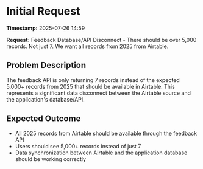 # Initial Request

**Timestamp:** 2025-07-26 14:59

**Request:** Feedback Database/API Disconnect - There should be over 5,000 records. Not just 7. We want all records from 2025 from Airtable.

## Problem Description
The feedback API is only returning 7 records instead of the expected 5,000+ records from 2025 that should be available in Airtable. This represents a significant data disconnect between the Airtable source and the application's database/API.

## Expected Outcome
- All 2025 records from Airtable should be available through the feedback API
- Users should see 5,000+ records instead of just 7
- Data synchronization between Airtable and the application database should be working correctly